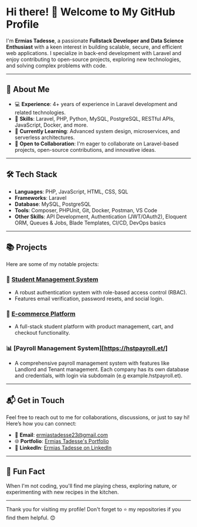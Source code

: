 # Hi there! 👋 Welcome to My GitHub Profile

I'm **Ermias Tadesse**, a passionate **Fullstack Developer and Data Science Enthusiast** with a keen interest in building scalable, secure, and efficient web applications. I specialize in back-end development with Laravel and enjoy contributing to open-source projects, exploring new technologies, and solving complex problems with code.

---

## 🚀 About Me

- 💻 **Experience**: 4+ years of experience in Laravel development and related technologies.
- 🌟 **Skills**: Laravel, PHP, Python, MySQL, PostgreSQL, RESTful APIs, JavaScript, Docker, and more.
- 🌱 **Currently Learning**: Advanced system design, microservices, and serverless architectures.
- 🤝 **Open to Collaboration**: I'm eager to collaborate on Laravel-based projects, open-source contributions, and innovative ideas.

---

## 🛠️ Tech Stack

- **Languages**: PHP, JavaScript, HTML, CSS, SQL
- **Frameworks**: Laravel
- **Database**: MySQL, PostgreSQL
- **Tools**: Composer, PHPUnit, Git, Docker, Postman, VS Code
- **Other Skills**: API Development, Authentication (JWT/OAuth2), Eloquent ORM, Queues & Jobs, Blade Templates, CI/CD, DevOps basics

---

## 📚 Projects

Here are some of my notable projects:

### 🔑 [Student Management System]([https://github.com/username/auth-system](https://github.com/Ermi23/Student-Managment-System.git))
- A robust authentication system with role-based access control (RBAC).
- Features email verification, password resets, and social login.

### 🛒 [E-commerce Platform]([https://github.com/Ermi23/Football-Fan-Page.git](https://github.com/Ermi23/Inventory-Management-System.git))
- A full-stack student platform with product management, cart, and checkout functionality.

### 📊 [Payroll Management System][https://hstpayroll.et/]
- A comprehensive payroll management system with features like Landlord and Tenant management. Each company has its own database and credentials, with login via subdomain (e.g example.hstpayroll.et).

---

## 📬 Get in Touch

Feel free to reach out to me for collaborations, discussions, or just to say hi! Here’s how you can connect:

- 📧 **Email**: [ermiastadesse23@gmail.com](mailto:ermiastadesse23@gmail.com)  
- 🌐 **Portfolio**: [Ermias Tadesse's Portfolio](https://sites.google.com/view/ermiastadesseportfolio/home)  
- 💼 **LinkedIn**: [Ermias Tadesse on LinkedIn](https://www.linkedin.com/in/ermias-tadesse-3669a0248/)

---

## 🌟 Fun Fact

When I'm not coding, you'll find me playing chess, exploring nature, or experimenting with new recipes in the kitchen.

---

Thank you for visiting my profile! Don't forget to ⭐ my repositories if you find them helpful. 😊
